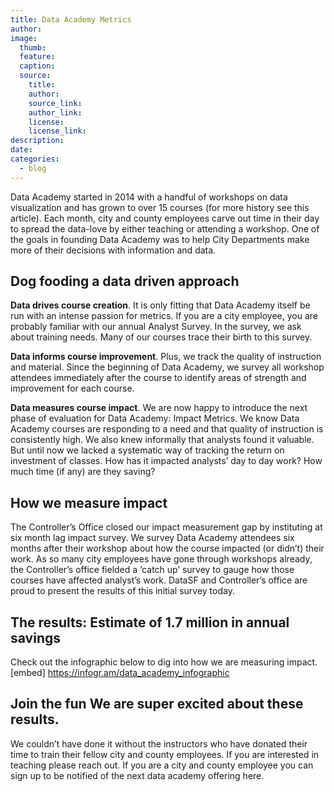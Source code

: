 ```yaml
---
title: Data Academy Metrics
author:
image:
  thumb:
  feature:
  caption:
  source:
    title:
    author:
    source_link:
    author_link:
    license:
    license_link:
description:
date:
categories:
  - blog
---
```



Data Academy started in 2014 with a handful of workshops on data visualization and has grown to over 15 courses (for more history see this article). Each month, city and county employees carve out time in their day to spread the data-love by either teaching or attending a workshop. One of the goals in founding Data Academy was to help City Departments make more of their decisions with information and data.

## Dog fooding a data driven approach

**Data drives course creation**. It is only fitting that Data Academy itself be run with an intense passion for metrics. If you are a city employee, you are probably familiar with our annual Analyst Survey. In the survey, we ask about training needs. Many of our courses trace their birth to this survey.

**Data informs course improvement**. Plus, we track the quality of instruction and material. Since the beginning of Data Academy, we survey all workshop attendees immediately after the course to identify areas of strength and improvement for each course.

**Data measures course impact**. We are now happy to introduce the next phase of evaluation for Data Academy: Impact Metrics. We know Data Academy courses are responding to a need and that quality of instruction is consistently high. We also knew informally that analysts found it valuable. But until now we lacked a systematic way of tracking the return on investment of classes. How has it impacted analysts’ day to day work? How much time (if any) are they saving?

## How we measure impact

The Controller’s Office closed our impact measurement gap by instituting at six month lag impact survey. We survey Data Academy attendees six months after their workshop about how the course impacted (or didn’t) their work. As so many city employees have gone through workshops already, the Controller’s office fielded a ‘catch up’ survey to gauge how those courses have affected analyst’s work. DataSF and Controller’s office are proud to present the results of this initial survey today.

## The results: Estimate of 1.7 million in annual savings

Check out the infographic below to dig into how we are measuring impact. [embed] https://infogr.am/data_academy_infographic

## Join the fun We are super excited about these results.

We couldn’t have done it without the instructors who have donated their time to train their fellow city and county employees. If you are interested in teaching please reach out. If you are a city and county employee you can sign up to be notified of the next data academy offering here.